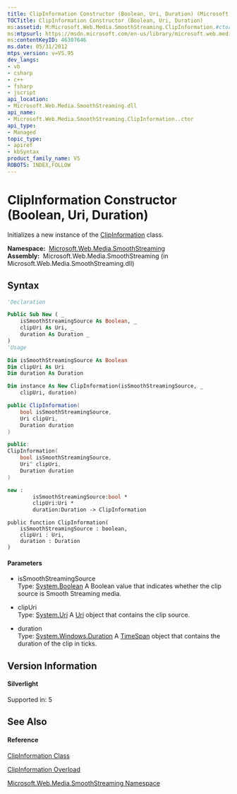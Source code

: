 ```yaml
---
title: ClipInformation Constructor (Boolean, Uri, Duration) (Microsoft.Web.Media.SmoothStreaming)
TOCTitle: ClipInformation Constructor (Boolean, Uri, Duration)
ms:assetid: M:Microsoft.Web.Media.SmoothStreaming.ClipInformation.#ctor(System.Boolean,System.Uri,System.Windows.Duration)
ms:mtpsurl: https://msdn.microsoft.com/en-us/library/microsoft.web.media.smoothstreaming.clipinformation.clipinformation(v=VS.95)
ms:contentKeyID: 46307646
ms.date: 05/31/2012
mtps_version: v=VS.95
dev_langs:
- vb
- csharp
- c++
- fsharp
- jscript
api_location:
- Microsoft.Web.Media.SmoothStreaming.dll
api_name:
- Microsoft.Web.Media.SmoothStreaming.ClipInformation..ctor
api_type:
- Managed
topic_type:
- apiref
- kbSyntax
product_family_name: VS
ROBOTS: INDEX,FOLLOW
---
```


# ClipInformation Constructor (Boolean, Uri, Duration)

Initializes a new instance of the [ClipInformation](clipinformation-class-microsoft-web-media-smoothstreaming_1.md) class.

**Namespace:**  [Microsoft.Web.Media.SmoothStreaming](microsoft-web-media-smoothstreaming-namespace_1.md)  
**Assembly:**  Microsoft.Web.Media.SmoothStreaming (in Microsoft.Web.Media.SmoothStreaming.dll)

## Syntax

``` vb
'Declaration

Public Sub New ( _
    isSmoothStreamingSource As Boolean, _
    clipUri As Uri, _
    duration As Duration _
)
'Usage

Dim isSmoothStreamingSource As Boolean
Dim clipUri As Uri
Dim duration As Duration

Dim instance As New ClipInformation(isSmoothStreamingSource, _
    clipUri, duration)
```

``` csharp
public ClipInformation(
    bool isSmoothStreamingSource,
    Uri clipUri,
    Duration duration
)
```

``` c++
public:
ClipInformation(
    bool isSmoothStreamingSource, 
    Uri^ clipUri, 
    Duration duration
)
```

``` fsharp
new : 
        isSmoothStreamingSource:bool * 
        clipUri:Uri * 
        duration:Duration -> ClipInformation
```

``` jscript
public function ClipInformation(
    isSmoothStreamingSource : boolean, 
    clipUri : Uri, 
    duration : Duration
)
```

#### Parameters

  - isSmoothStreamingSource  
    Type: [System.Boolean](https://msdn.microsoft.com/en-us/library/a28wyd50\(v=vs.95\))  
    A Boolean value that indicates whether the clip source is Smooth Streaming media.

<!-- end list -->

  - clipUri  
    Type: [System.Uri](https://msdn.microsoft.com/en-us/library/txt7706a\(v=vs.95\))  
    A [Uri](https://msdn.microsoft.com/en-us/library/txt7706a\(v=vs.95\)) object that contains the clip source.

<!-- end list -->

  - duration  
    Type: [System.Windows.Duration](https://msdn.microsoft.com/en-us/library/ms602372\(v=vs.95\))  
    A [TimeSpan](https://msdn.microsoft.com/en-us/library/269ew577\(v=vs.95\)) object that contains the duration of the clip in ticks.

## Version Information

#### Silverlight

Supported in: 5  

## See Also

#### Reference

[ClipInformation Class](clipinformation-class-microsoft-web-media-smoothstreaming_1.md)

[ClipInformation Overload](clipinformation-constructor-microsoft-web-media-smoothstreaming_1.md)

[Microsoft.Web.Media.SmoothStreaming Namespace](microsoft-web-media-smoothstreaming-namespace_1.md)

